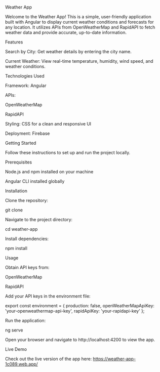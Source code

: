 Weather App

Welcome to the Weather App! This is a simple, user-friendly application built with Angular to display current weather conditions and forecasts for any location. It utilizes APIs from OpenWeatherMap and RapidAPI to fetch weather data and provide accurate, up-to-date information.

Features

Search by City: Get weather details by entering the city name.

Current Weather: View real-time temperature, humidity, wind speed, and weather conditions.

Technologies Used

Framework: Angular

APIs:

OpenWeatherMap

RapidAPI

Styling: CSS for a clean and responsive UI

Deployment: Firebase

Getting Started

Follow these instructions to set up and run the project locally.

Prerequisites

Node.js and npm installed on your machine

Angular CLI installed globally

Installation

Clone the repository:

git clone <repository-url>

Navigate to the project directory:

cd weather-app

Install dependencies:

npm install

Usage

Obtain API keys from:

OpenWeatherMap

RapidAPI

Add your API keys in the environment file:

export const environment = {
production: false,
openWeatherMapApiKey: 'your-openweathermap-api-key',
rapidApiKey: 'your-rapidapi-key'
};

Run the application:

ng serve

Open your browser and navigate to http://localhost:4200 to view the app.

Live Demo

Check out the live version of the app here: https://weather-app-1c089.web.app/
